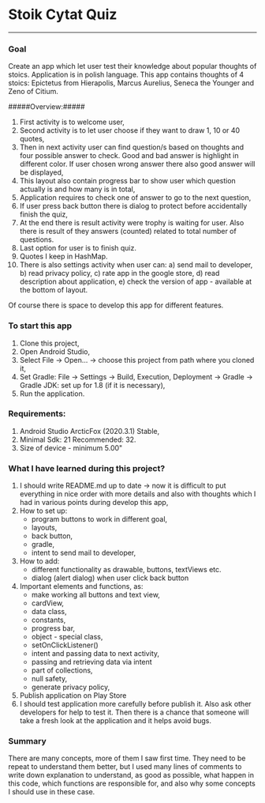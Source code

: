 # Stoik Cytat Quiz #
---
### Goal ### 
Create an app which let user test their knowledge about popular thoughts of stoics.
Application is in polish language.
This app contains thoughts of 4 stoics: Epictetus from Hierapolis, Marcus Aurelius, 
Seneca the Younger and Zeno of Citium.

#####Overview:#####
1. First activity is to welcome user, 
2. Second activity is to let user choose if they want to draw 1, 10 or 40 quotes,
3. Then in next activity user can find question/s based on thoughts and four possible answer 
   to check. Good and bad answer is highlight in different color. If user chosen wrong answer 
   there also good answer will be displayed,
4. This layout also contain progress bar to show user which question actually is 
   and how many is in total,
5. Application requires to check one of answer to go to the next question,
6. If user press back button there is dialog to protect before accidentally finish the quiz,   
7. At the end there is result activity were trophy is waiting for user. Also there is result 
   of they answers (counted) related to total number of questions.
8. Last option for user is to finish quiz.
9. Quotes I keep in HashMap.
10. There is also settings activity when user can:
   a) send mail to developer,
   b) read privacy policy,
   c) rate app in the google store,
   d) read description about application,
   e) check the version of app - available at the bottom of layout.

Of course there is space to develop this app for different features.

### To start this app ###
1. Clone this project,
2. Open Android Studio,
3. Select File -> Open... -> choose this project from path where you cloned it,
4. Set Gradle: File -> Settings -> Build, Execution, Deployment -> Gradle
   -> Gradle JDK: set up for 1.8 (if it is necessary),
5. Run the application.

### Requirements: ###
1. Android Studio ArcticFox (2020.3.1) Stable,
2. Minimal Sdk: 21 Recommended: 32.
3. Size of device - minimum 5.00"

### What I have learned during this project? ###
1. I should write README.md up to date -> now it is difficult to put everything in nice order
   with more details and also with thoughts which I had in various points during develop this app,
2. How to set up:
   - program buttons to work in different goal,
   - layouts,
   - back button,
   - gradle,
   - intent to send mail to developer,
3. How to add:
   - different functionality as drawable, buttons, textViews etc.
   - dialog (alert dialog) when user click back button
4. Important elements and functions, as:
   - make working all buttons and text view,
   - cardView,
   - data class,
   - constants,
   - progress bar,
   - object - special class,
   - setOnClickListener()
   - intent and passing data to next activity,
   - passing and retrieving data via intent  
   - part of collections,
   - null safety,
   - generate privacy policy,
5. Publish application on Play Store
6. I should test application more carefully before publish it. Also ask other developers for help 
   to test it. Then there is a chance that someone will take a fresh look at the application 
   and it helps avoid bugs.
   
### Summary ###
There are many concepts, more of them I saw first time. They need to be repeat to understand them 
better, but I used many lines of comments to write down explanation to understand, as good as 
possible, what happen in this code, which functions are responsible for, and also why some concepts 
I should use in these case.